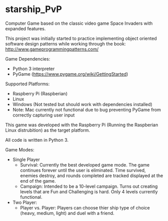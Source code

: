 # starship_PvP

Computer Game based on the classic video game Space Invaders with expanded features.

This project was initially started to practice implementing object oriented software design patterns while working through the book: http://www.gameprogrammingpatterns.com/

Game Dependencies:
* Python 3 interpreter
* PyGame (https://www.pygame.org/wiki/GettingStarted)

Supported Platforms:
* Raspberry Pi (Raspberian)
* Linux
* Windows (Not tested but should work with dependencies installed)
* Note: Mac currently not functional due to bug preventing PyGame from correctly capturing user input

This game was developed with the Raspberry Pi (Running the Raspberian Linux distrubition) as the target platform.

All code is written in Python 3.

Game Modes:
* Single Player
  * Survival: Currently the best developed game mode. The game continues forever until the user is eliminated. Time survived, enemies destroy, and rounds completed are tracked displayed at the end of the game.
  * Campaign: Intended to be a 10-level campaign. Turns out creating levels that are Fun and Challenging is hard. Only 4 levels currently functional.
* Two Player:
  * Player vs. Player: Players can choose thier ship type of choice (heavy, medium, light) and duel with a friend. 
